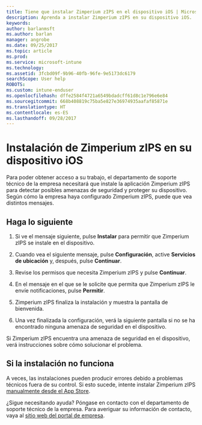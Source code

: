 ```yaml
---
title: Tiene que instalar Zimperium zIPS en el dispositivo iOS | Microsoft Docs
description: Aprenda a instalar Zimperium zIPS en su dispositivo iOS.
keywords: 
author: barlanmsft
ms.author: barlan
manager: angrobe
ms.date: 09/25/2017
ms.topic: article
ms.prod: 
ms.service: microsoft-intune
ms.technology: 
ms.assetid: 3fcbd09f-9b96-40fb-96fe-9e5173dc6179
searchScope: User help
ROBOTS: 
ms.custom: intune-enduser
ms.openlocfilehash: dffe2584f4721a6549bdadcff61d8c1e796e6e84
ms.sourcegitcommit: 668b408819c75ba5e827e36974935aafaf85871e
ms.translationtype: HT
ms.contentlocale: es-ES
ms.lasthandoff: 09/28/2017
---
```

# <a name="install-zimperium-zips-on-your-ios-device"></a>Instalación de Zimperium zIPS en su dispositivo iOS

Para poder obtener acceso a su trabajo, el departamento de soporte técnico de la empresa necesitará que instale la aplicación Zimperium zIPS para detectar posibles amenazas de seguridad y proteger su dispositivo. Según cómo la empresa haya configurado Zimperium zIPS, puede que vea distintos mensajes.

## <a name="what-you-need-to-do"></a>Haga lo siguiente 

1.  Si ve el mensaje siguiente, pulse **Instalar** para permitir que Zimperium zIPS se instale en el dispositivo.

2. Cuando vea el siguiente mensaje, pulse **Configuración**, active **Servicios de ubicación** y, después, pulse **Continuar**.

3. Revise los permisos que necesita Zimperium zIPS y pulse **Continuar**.

4. En el mensaje en el que se le solicite que permita que Zimperium zIPS le envíe notificaciones, pulse **Permitir**.

5. Zimperium zIPS finaliza la instalación y muestra la pantalla de bienvenida.

6. Una vez finalizada la configuración, verá la siguiente pantalla si no se ha encontrado ninguna amenaza de seguridad en el dispositivo.

Si Zimperium zIPS encuentra una amenaza de seguridad en el dispositivo, verá instrucciones sobre cómo solucionar el problema.

## <a name="if-the-installation-doesnt-work"></a>Si la instalación no funciona

A veces, las instalaciones pueden producir errores debido a problemas técnicos fuera de su control. Si esto sucede, intente instalar Zimperium zIPS [manualmente desde el App Store](https://itunes.apple.com/app/zimperium-zips/id1030924459).

¿Sigue necesitando ayuda? Póngase en contacto con el departamento de soporte técnico de la empresa. Para averiguar su información de contacto, vaya al [sitio web del portal de empresa](https://portal.manage.microsoft.com).
